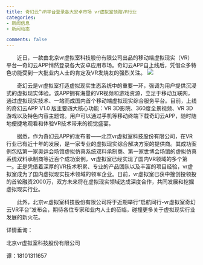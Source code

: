 ```yaml
---
title: 奇幻云”VR平台登录各大安卓市场 vr虚拟室领跑VR行业
categories:
- 新闻信息
- 新闻动态

comments: false
---
```

　　近日，一款由北京vr虚拟室科技股份有限公司出品的移动端虚拟现实（VR）平台—奇幻云APP悄然登录各大安卓应用市场。奇幻云APP自上线后，凭借众多特色功能受到一大批业内人士的肯定及VR发烧友的强烈关注。
<img src="/css/images/news/news151117.png">


　　奇幻云是vr虚拟室打造虚拟现实生态系统中的重要一环，强调为用户提供沉浸式的虚拟现实体验。该APP拥有海量的VR视频和游戏资源，立足于移动互联网，通过虚拟现实技术、一站而成国内首个移动端虚拟现实综合服务平台。目前，上线的奇幻云APP V1.0 版主要四大核心功能：VR 3D影院、360度全景视频、VR 3D游戏以及特色内容主题馆。用户可以通过手机等移动终端下载奇幻云APP，随时随地便捷地观看和体验VR技术带来的视觉盛宴。

　　据悉，作为奇幻云APP的发布者——北京vr虚拟室科技股份有限公司，在VR行业已有近十年的发展，是一家专业的虚拟现实综合解决方案的提供商。其成功案例包括第一家奥运会场馆虚拟仿真系统双料承制商、第一家世博会场馆的虚拟仿真系统双料承制商等近百个成功案例，vr虚拟室已经实现了国内VR领域的多个第一。正是凭借着深厚的VR技术积累、专业的产品团队以及丰富的项目经验，vr虚拟室成为了国内虚拟现实技术领域的领军企业。日前，vr虚拟室已获中搜创投领投的首轮融资2000万，双方未来将在虚拟现实领域达成深度合作，共同发展和挖掘虚拟现实行业。

　　此外，北京vr虚拟室科技股份有限公司将于近期举行“启航同行-vr虚拟室奇幻云VR平台”发布会，期待各位专家和业内人士的莅临，碰撞更多关于虚拟现实行业发展的新火花。

详情垂询：

北京vr虚拟室科技股份有限公司

谭：18101311657